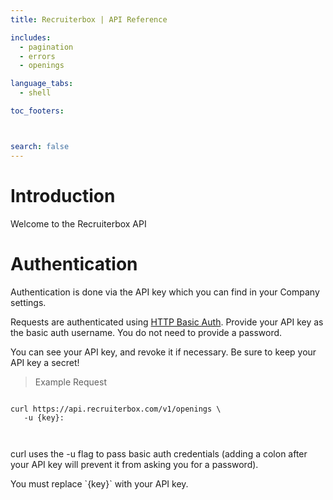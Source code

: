 ```yaml
---
title: Recruiterbox | API Reference

includes:
  - pagination
  - errors
  - openings

language_tabs:
  - shell

toc_footers:



search: false
---
```


# Introduction

Welcome to the Recruiterbox API


# Authentication

Authentication is done via the API key which you can find in your Company settings.

Requests are authenticated using [HTTP Basic Auth](http://en.wikipedia.org/wiki/Basic_access_authentication). Provide your API key as the basic auth username. You do not need to provide a password.

You can see your API key, and revoke it if necessary. Be sure to keep your API key a secret!

> Example Request


```shell

curl https://api.recruiterbox.com/v1/openings \
   -u {key}:



```
curl uses the -u flag to pass basic auth credentials (adding a colon after your API key will prevent it from asking you for a password).


<aside class="notice">
You must replace `{key}` with your API key.
</aside>

